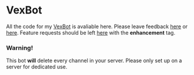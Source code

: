 # VexBot

All the code for my [VexBot](https://discordapp.com/invite/3TFbVx8) is avaliable here. Please leave feedback [here](https://www.reddit.com/r/vex/comments/846262/vexbot_discord_server/) or [here](https://www.vexforum.com/index.php/32558-vexbot-discord-server). Feature requests should be left [here](https://github.com/Trainmaster2/VexBot/issues) with the **enhancement** tag.

### Warning!
This bot **will** delete every channel in your server. Please only set up on a server for dedicated use.
